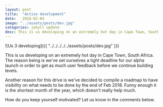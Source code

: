 ```yaml
---
layout: post
title:  "Active development"
date:   2018-02-04
image: "../assets/posts/dev.jpg"
categories: jekyll update
desc: This is us developing on an extremely hot day in Cape Town, South Africa
---
```


![Us 3 developing]({{ "../../../../../assets/posts/dev.jpg" }})

This is us developing on an extremely hot day in Cape Town, South Africa. The reason being is we've set ourselves a tight deadline for our alpha launch in order to get as much user feedback before we continue building levels.

Another reason for this drive is we've decided to compile a roadmap to have visibility on what needs to be done by the end of Feb 2018. Funny enough it is the shortest month of the year, which doesn't really help much.

How do you keep yourself motivated? Let us know in the comments below.

